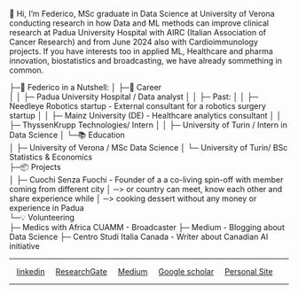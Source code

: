 👋 Hi, I’m Federico, MSc graduate in Data Science at University of Verona conducting research in how Data and ML methods can improve clinical research at Padua University Hospital with AIRC (Italian Association of Cancer Research) and from June 2024 also with Cardioimmunology projects. 
If you have interests too in applied ML, Healthcare and pharma innovation, biostatistics and broadcasting, we have already sommething in common.

├─🚀 Federico in a Nutshell:
│ ├─💼 Career  
│ │ ├─ Padua University Hospital / Data analyst 
│ │ ├─ Past:
│ │ ├─ Needleye Robotics startup - External consultant for a robotics surgery startup
│ │ ├─ Mainz University (DE) - Healthcare analytics consultant
│ │ ├─ ThyssenKrupp Technologies/ Intern
│ │ ├─ University of Turin / Intern in Data Science
│ └─📚 Education  
│   ├─ University of Verona / MSc Data Science 
│   └─ University of Turin/ BSc Statistics & Economics  
├─📦 Projects  
│ ├─ Cuochi Senza Fuochi - Founder of a a co-living spin-off with member coming from different city
│ ─> or country can meet, know each other and share experience while
│ ─> cooking dessert without any money or experience in Padua  
└─💡 Volunteering  
   ├─ Medics with Africa CUAMM - Broadcaster 
   ├─ Medium - Blogging about Data Science
   ├─ Centro Studi Italia Canada - Writer about Canadian AI initiative 


<hr>
<p align=center>
<div class="col-lg-4 text-center">
  <div class="profile">
      <!-- <img src="./images/face_016.jpg" width="120" height="160" > -->
      <!-- <h2>Contacts</h2> -->
      <!-- <img height="20" width="20" src="./assets/icons/mail.svg" /> <a class="contact-link"href=""> federico.scognami@gmail.com</a>
      <img height="20" width="20" src="./assets/icons/graduation.svg" /> <a class="contact-link"href="https://scholar.google.com/citations?user=spL439oAAAAJ&hl=en"> Google Scholar</a>
      <img height="20" width="20" src="./assets/icons/user.svg" /> <a class="contact-link"href="https://pierbeneventano.github.io/CV/CV_Beneventano.pdf"> Curriculum vitae</a> -->
      <p align=center>
      <a href="https://www.linkedin.com/in/federico-scognamiglio/">linkedin</a> &nbsp  &nbsp
      <a href="https://www.researchgate.net/profile/Federico-Scognamiglio">ResearchGate</a> &nbsp  &nbsp 
      <a href="https://federico-scognamiglio.medium.com">Medium</a> &nbsp  &nbsp 
      <a href="https://scholar.google.it/citations?user=xk0Wj-0AAAAJ&hl=it&oi=ao#">Google scholar</a> &nbsp  &nbsp
      <a href="https://fdeloscogna.github.io/Blog/">Personal Site</a> &nbsp  &nbsp 
      </p>
  </div>
</div>
<hr>


 




